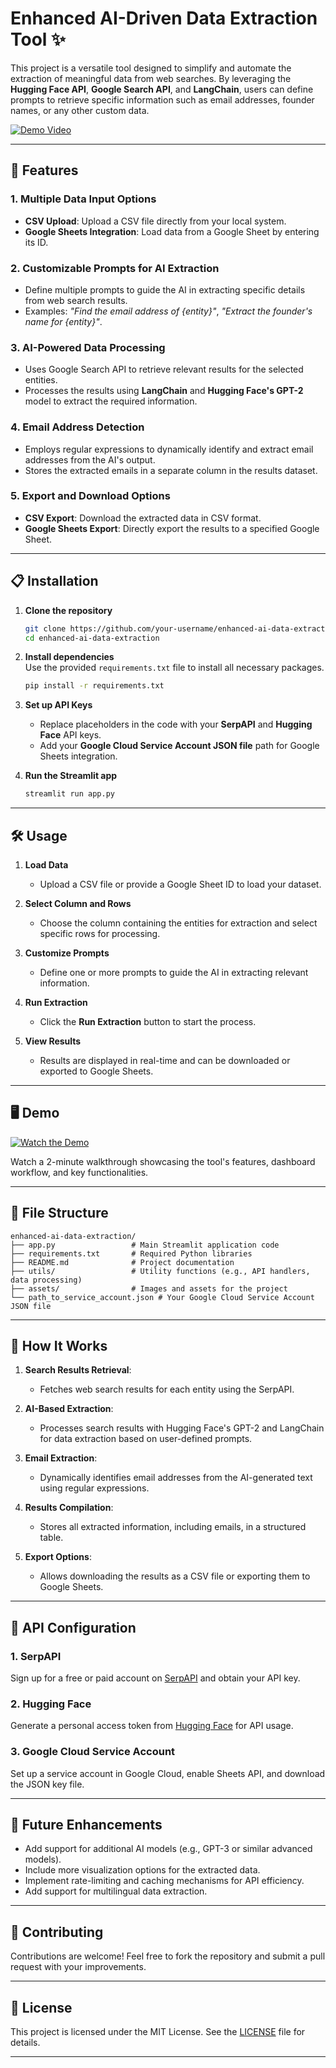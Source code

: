 # **Enhanced AI-Driven Data Extraction Tool** ✨

This project is a versatile tool designed to simplify and automate the extraction of meaningful data from web searches. By leveraging the **Hugging Face API**, **Google Search API**, and **LangChain**, users can define prompts to retrieve specific information such as email addresses, founder names, or any other custom data.

[![Demo Video](https://img.shields.io/badge/YouTube-Demo-red?style=for-the-badge&logo=youtube)](https://youtu.be/IJHSkFvh8eU?si=GnYJxBlN6oS9nWAu)

---

## **🚀 Features**

### **1. Multiple Data Input Options**
- **CSV Upload**: Upload a CSV file directly from your local system.
- **Google Sheets Integration**: Load data from a Google Sheet by entering its ID.

### **2. Customizable Prompts for AI Extraction**
- Define multiple prompts to guide the AI in extracting specific details from web search results.
- Examples: *"Find the email address of {entity}"*, *"Extract the founder's name for {entity}"*.

### **3. AI-Powered Data Processing**
- Uses Google Search API to retrieve relevant results for the selected entities.
- Processes the results using **LangChain** and **Hugging Face's GPT-2** model to extract the required information.

### **4. Email Address Detection**
- Employs regular expressions to dynamically identify and extract email addresses from the AI's output.
- Stores the extracted emails in a separate column in the results dataset.

### **5. Export and Download Options**
- **CSV Export**: Download the extracted data in CSV format.
- **Google Sheets Export**: Directly export the results to a specified Google Sheet.

---

## **📋 Installation**

1. **Clone the repository**  
   ```bash
   git clone https://github.com/your-username/enhanced-ai-data-extraction.git
   cd enhanced-ai-data-extraction
   ```

2. **Install dependencies**  
   Use the provided `requirements.txt` file to install all necessary packages.  
   ```bash
   pip install -r requirements.txt
   ```

3. **Set up API Keys**  
   - Replace placeholders in the code with your **SerpAPI** and **Hugging Face** API keys.  
   - Add your **Google Cloud Service Account JSON file** path for Google Sheets integration.

4. **Run the Streamlit app**  
   ```bash
   streamlit run app.py
   ```

---

## **🛠️ Usage**

1. **Load Data**  
   - Upload a CSV file or provide a Google Sheet ID to load your dataset.

2. **Select Column and Rows**  
   - Choose the column containing the entities for extraction and select specific rows for processing.

3. **Customize Prompts**  
   - Define one or more prompts to guide the AI in extracting relevant information.

4. **Run Extraction**  
   - Click the **Run Extraction** button to start the process.

5. **View Results**  
   - Results are displayed in real-time and can be downloaded or exported to Google Sheets.

---

## **🖥️ Demo**

[![Watch the Demo](https://img.shields.io/badge/YouTube-Watch_Demo-red?style=for-the-badge&logo=youtube)](https://youtu.be/IJHSkFvh8eU?si=GnYJxBlN6oS9nWAu)

Watch a 2-minute walkthrough showcasing the tool's features, dashboard workflow, and key functionalities.

---

## **📂 File Structure**

```plaintext
enhanced-ai-data-extraction/
├── app.py                 # Main Streamlit application code
├── requirements.txt       # Required Python libraries
├── README.md              # Project documentation
├── utils/                 # Utility functions (e.g., API handlers, data processing)
├── assets/                # Images and assets for the project
└── path_to_service_account.json # Your Google Cloud Service Account JSON file
```

---

## **📖 How It Works**

1. **Search Results Retrieval**:  
   - Fetches web search results for each entity using the SerpAPI.

2. **AI-Based Extraction**:  
   - Processes search results with Hugging Face's GPT-2 and LangChain for data extraction based on user-defined prompts.

3. **Email Extraction**:  
   - Dynamically identifies email addresses from the AI-generated text using regular expressions.

4. **Results Compilation**:  
   - Stores all extracted information, including emails, in a structured table.

5. **Export Options**:  
   - Allows downloading the results as a CSV file or exporting them to Google Sheets.

---

## **🔑 API Configuration**

### **1. SerpAPI**  
Sign up for a free or paid account on [SerpAPI](https://serpapi.com/) and obtain your API key.

### **2. Hugging Face**  
Generate a personal access token from [Hugging Face](https://huggingface.co/settings/tokens) for API usage.

### **3. Google Cloud Service Account**  
Set up a service account in Google Cloud, enable Sheets API, and download the JSON key file.

---

## **🎯 Future Enhancements**

- Add support for additional AI models (e.g., GPT-3 or similar advanced models).
- Include more visualization options for the extracted data.
- Implement rate-limiting and caching mechanisms for API efficiency.
- Add support for multilingual data extraction.

---

## **🤝 Contributing**

Contributions are welcome! Feel free to fork the repository and submit a pull request with your improvements.

---

## **📜 License**

This project is licensed under the MIT License. See the [LICENSE](LICENSE) file for details.

---

